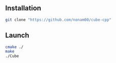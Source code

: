 ## Installation

```bash
git clone "https://github.com/nonam00/cube-cpp"
```

## Launch
```bash
cmake ./
make
./Cube
```
